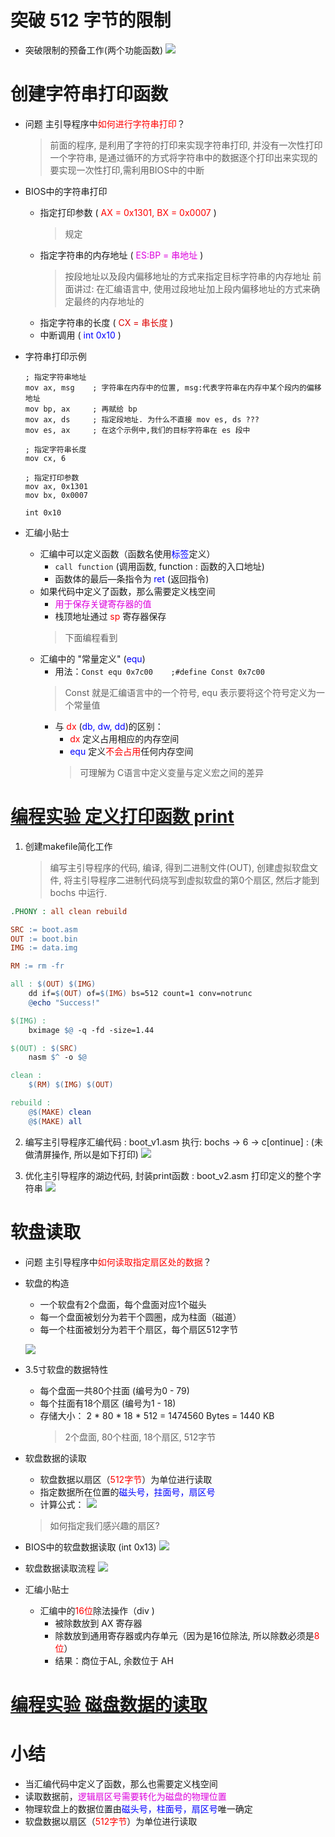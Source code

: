 # 突破 512 字节的限制

- 突破限制的预备工作(两个功能函数)
![](_v_images_006/1.png)

# 创建字符串打印函数
- 问题
    主引导程序中<font color=red>如何进行字符串打印</font>？
    > 前面的程序, 是利用了字符的打印来实现字符串打印, 并没有一次性打印一个字符串, 是通过循环的方式将字符串中的数据逐个打印出来实现的
    > 要实现一次性打印,需利用BIOS中的中断

- BIOS中的字符串打印
    - 指定打印参数 ( <font color=red>AX = 0x1301, BX = 0x0007</font> )
        > 规定
    - 指定字符串的内存地址 ( <font color=#d0d>ES:BP = 串地址</font> )
        > 按段地址以及段内偏移地址的方式来指定目标字符串的内存地址
        > 前面讲过: 在汇编语言中, 使用过段地址加上段内偏移地址的方式来确定最终的内存地址的
    - 指定字符串的长度 ( <font color=#d00>CX = 串长度</font> )
    - 中断调用 ( <font color=blue>int 0x10</font> )

- 字符串打印示例

    ```x86asm
    ; 指定字符串地址
    mov ax, msg    ; 字符串在内存中的位置, msg:代表字符串在内存中某个段内的偏移地址
    mov bp, ax     ; 再赋给 bp
    mov ax, ds     ; 指定段地址. 为什么不直接 mov es, ds ???
    mov es, ax     ; 在这个示例中,我们的目标字符串在 es 段中

    ; 指定字符串长度
    mov cx, 6

    ; 指定打印参数
    mov ax, 0x1301
    mov bx, 0x0007

    int 0x10
    ```

- 汇编小贴士
    - 汇编中可以定义函数（函数名使用<font color=blue>标签</font>定义）
        - `call function` (调用函数, function : 函数的入口地址)
        - 函数体的最后—条指令为 <font color=blue>ret</font> (返回指令)
    - 如果代码中定义了函数，那么需要定义栈空间
        - <font color=#d0d>用于保存关键寄存器的值</font>
        - 栈顶地址通过 <font color=red>sp</font> 寄存器保存
        > 下面编程看到
    - 汇编中的 "常量定义" (<font color=blue>equ</font>)
        - 用法：`Const equ 0x7c00    ;#define Const 0x7c00`
        > Const 就是汇编语言中的一个符号, equ 表示要将这个符号定义为一个常量值
        - 与 <font color=red>dx</font> (<font color=blue>db, dw, dd</font>)的区别：
            - <font color=red>dx</font> 定义占用相应的内存空间
            - <font color=blue>equ</font> 定义<font color=red>不会占用</font>任何内存空间
            > 可理解为 C语言中定义变量与定义宏之间的差异

# [<u>编程实验 定义打印函数 print</u>](code/006_突破512字节的限制_上)
1. 创建makefile简化工作
    > 编写主引导程序的代码, 编译, 得到二进制文件(OUT), 创建虚拟软盘文件, 将主引导程序二进制代码烧写到虚拟软盘的第0个扇区, 然后才能到 bochs 中运行.

```makefile
.PHONY : all clean rebuild

SRC := boot.asm
OUT := boot.bin
IMG := data.img

RM := rm -fr

all : $(OUT) $(IMG)
	dd if=$(OUT) of=$(IMG) bs=512 count=1 conv=notrunc
	@echo "Success!"

$(IMG) :
	bximage $@ -q -fd -size=1.44

$(OUT) : $(SRC)
	nasm $^ -o $@

clean :
	$(RM) $(IMG) $(OUT)

rebuild :
	@$(MAKE) clean
	@$(MAKE) all
```

2. 编写主引导程序汇编代码 : boot_v1.asm
    执行: bochs -> 6 -> c[ontinue] : (未做清屏操作, 所以是如下打印)
    ![](_v_images_006/e1.png)

3. 优化主引导程序的湖边代码, 封装print函数 : boot_v2.asm
    打印定义的整个字符串
    ![](_v_images_006/e2.png)

# 软盘读取
- 问题
    主引导程序中<font color=red>如何读取指定扇区处的数据</font>？

- 软盘的构造
    - 一个软盘有2个盘面，每个盘面对应1个磁头
    - 每一个盘面被划分为若干个圆圏，成为柱面（磁道）
    - 每一个柱面被划分为若干个扇区，每个扇区512字节

    ![](_v_images_006/2.png)

- 3.5寸软盘的数据特性
    - 每个盘面一共80个拄面 (编号为0 - 79)
    - 每个拄面有18个扇区 (编号为1 - 18)
    - 存储大小：
        2 * 80 * 18 * 512 = 1474560 Bytes = 1440 KB
        > 2个盘面, 80个柱面, 18个扇区, 512字节
- 软盘数据的读取
    - 软盘数据以扇区（<font color=red>512字节</font>）为单位进行读取
    - 指定数据所在位置的<font color=blue>磁头号，拄面号，扇区号</font>
    - 计算公式：
    ![](_v_images_006/3.png)
    > 如何指定我们感兴趣的扇区?

- BIOS中的软盘数据读取 (int 0x13)
    ![](_v_images_006/4.png)

- 软盘数据读取流程
    ![](_v_images_006/5.png)


- 汇编小贴士
    - 汇编中的<font color=red>16位</font>除法操作（div )
        - 被除数放到 AX 寄存器
        - 除数放到通用寄存器或内存单元（因为是16位除法, 所以除数必须是<font color=red>8位</font>）
        - 结果：商位于AL, 余数位于 AH

# [<u>编程实验 磁盘数据的读取</u>](code/006_突破512字节的限制_上)

# 小结
- 当汇编代码中定义了函数，那么也需要定义栈空间
- 读取数据前，<font color=#d0d>逻辑扇区号需要转化为磁盘的物理位置</font>
- 物理软盘上的数据位置由<font color=blue>磁头号，柱面号，扇区号</font>唯一确定
- 软盘数据以扇区（<font color=red>512字节</font>）为单位进行读取
